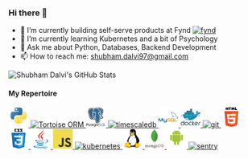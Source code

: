 ### Hi there 👋


- 🔭 I’m currently building self-serve products at Fynd <a href="https://research.fynd.com/" target="_blank"> <img src="https://hdn-1.fynd.com/company/884/applications/000000000000000000000001/application/pictures/free-logo/original/oyW1Y8HEe-Fynd.png" alt="fynd" width="15" height="15"/> </a>
- 🌱 I’m currently learning Kubernetes and a bit of Psychology
- 💬 Ask me about Python, Databases, Backend Development
- 📫 How to reach me: <a href="mailto:shubham.dalvi97@gmail.com">shubham.dalvi97@gmail.com</a>


<img src="https://github-readme-stats.vercel.app/api?username=saintlyzero&show_icons=true&theme=dracula&hide=commits" alt="Shubham Dalvi's GitHub Stats"></img>


<h4 align="left">My Repertoire</h4>
<p align="left"> <a href="https://www.python.org" target="_blank"> <img src="https://raw.githubusercontent.com/devicons/devicon/master/icons/python/python-original.svg" alt="python" width="40" height="40"/> </a> <a href="https://github.com/tortoise" target="_blank"> <img src="https://avatars.githubusercontent.com/u/42678965" alt="Tortoise ORM" width="40" height="40"/> </a> <a href="https://www.postgresql.org" target="_blank"> <img src="https://raw.githubusercontent.com/devicons/devicon/master/icons/postgresql/postgresql-original-wordmark.svg" alt="postgresql" width="40" height="40"/> </a> <a href="https://www.timescale.com/" target="_blank"> <img src="https://avatars.githubusercontent.com/u/8986001" alt="timescaledb" width="40" height="40"/> </a> <a href="https://www.mysql.com/" target="_blank"> <img src="https://raw.githubusercontent.com/devicons/devicon/master/icons/mysql/mysql-original-wordmark.svg" alt="mysql" width="40" height="40"/> </a> <a href="https://www.docker.com/" target="_blank"> <img src="https://raw.githubusercontent.com/devicons/devicon/master/icons/docker/docker-original-wordmark.svg" alt="docker" width="40" height="40"/> </a> <a href="https://git-scm.com/" target="_blank">  <img src="https://www.vectorlogo.zone/logos/git-scm/git-scm-icon.svg" alt="git" width="40" height="40"/> </a> <a href="https://www.w3.org/html/" target="_blank"> <img src="https://raw.githubusercontent.com/devicons/devicon/master/icons/html5/html5-original-wordmark.svg" alt="html5" width="40" height="40"/> </a><a href="https://www.w3schools.com/css/" target="_blank"> <img src="https://raw.githubusercontent.com/devicons/devicon/master/icons/css3/css3-original-wordmark.svg" alt="css3" width="40" height="40"/> </a> <a href="https://www.java.com" target="_blank"> <img src="https://raw.githubusercontent.com/devicons/devicon/master/icons/java/java-original.svg" alt="java" width="40" height="40"/> </a> <a href="https://developer.mozilla.org/en-US/docs/Web/JavaScript" target="_blank"> <img src="https://raw.githubusercontent.com/devicons/devicon/master/icons/javascript/javascript-original.svg" alt="javascript" width="40" height="40"/> </a> <a href="https://kubernetes.io" target="_blank"> <img src="https://www.vectorlogo.zone/logos/kubernetes/kubernetes-icon.svg" alt="kubernetes" width="40" height="40"/> </a> <a href="https://www.linux.org/" target="_blank"> <img src="https://raw.githubusercontent.com/devicons/devicon/master/icons/linux/linux-original.svg" alt="linux" width="40" height="40"/> </a> <a href="https://www.mongodb.com/" target="_blank"> <img src="https://raw.githubusercontent.com/devicons/devicon/master/icons/mongodb/mongodb-original-wordmark.svg" alt="mongodb" width="40" height="40"/> </a>  <a href="https://developer.android.com" target="_blank"> <img src="https://raw.githubusercontent.com/devicons/devicon/master/icons/android/android-original-wordmark.svg" alt="android" width="40" height="40"/> </a>
 <a href="https://sentry.io/" target="_blank"> <img src="https://symbols.getvecta.com/stencil_95/63_sentry-icon.dc415135e6.svg" alt="sentry" width="40" height="40"/> </a></p>
 
<!--TODO: add ProductHunt Badge-->
